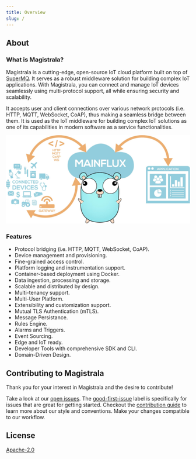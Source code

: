 ```yaml
---
title: Overview
slug: /
---
```



## About

### What is Magistrala?

Magistrala is a cutting-edge, open-source IoT cloud platform built on top of [SuperMQ][supermq]. It serves as a robust middleware solution for building complex IoT applications. With Magistrala, you can connect and manage IoT devices seamlessly using multi-protocol support, all while ensuring security and scalability.

It accepts user and client connections over various network protocols (i.e. HTTP, MQTT, WebSocket, CoAP), thus making a seamless bridge between them. It is used as the IoT middleware for building complex IoT solutions as one of its capabilities in modern software as a service functionalities.

![banner](img/gopherBanner.jpg)

### Features

- Protocol bridging (i.e. HTTP, MQTT, WebSocket, CoAP).
- Device management and provisioning.
- Fine-grained access control.
- Platform logging and instrumentation support.
- Container-based deployment using Docker.
- Data ingestion, processing and storage.
- Scalable and distributed by design.
- Multi-tenancy support.
- Multi-User Platform.
- Extensibility and customization support.
- Mutual TLS Authentication (mTLS).
- Message Persistance.
- Rules Engine.
- Alarms and Triggers.
- Event Sourcing.
- Edge and IoT ready.
- Developer Tools with comprehensive SDK and CLI.
- Domain-Driven Design.


## Contributing to Magistrala

Thank you for your interest in Magistrala and the desire to contribute!

Take a look at our [open issues][open-issues]. The [good-first-issue][good-first-issue] label is specifically for issues that are great for getting started. Checkout the [contribution guide][contribution-guide] to learn more about our style and conventions. Make your changes compatible to our workflow.

## License

[Apache-2.0][license]

[open-issues]: https://github.com/absmach/magistrala/issues
[good-first-issue]: https://github.com/absmach/magistrala/labels/good-first-issue
[contribution-guide]: https://github.com/absmach/magistrala/blob/main/CONTRIBUTING.md
[license]: https://github.com/absmach/magistrala/blob/main/LICENSE
[supermq]: https://github.com/absmach/supermq
